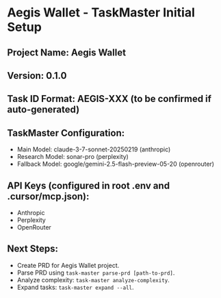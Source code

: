# Aegis Wallet - TaskMaster Initial Setup

## Project Name: Aegis Wallet
## Version: 0.1.0
## Task ID Format: AEGIS-XXX (to be confirmed if auto-generated)

## TaskMaster Configuration:
- Main Model: claude-3-7-sonnet-20250219 (anthropic)
- Research Model: sonar-pro (perplexity)
- Fallback Model: google/gemini-2.5-flash-preview-05-20 (openrouter)

## API Keys (configured in root .env and .cursor/mcp.json):
- Anthropic
- Perplexity
- OpenRouter

## Next Steps:
- Create PRD for Aegis Wallet project.
- Parse PRD using `task-master parse-prd [path-to-prd]`.
- Analyze complexity: `task-master analyze-complexity`.
- Expand tasks: `task-master expand --all`.
